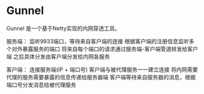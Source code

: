 # Gunnel

Gunnel 是一个基于Netty实现的内网穿透工具。

服务端：
监听9933端口，等待来自客户端的连接
根据客户端的注册信息监听多个对外暴露服务的端口
将来自每个端口的请求通过服务端-客户端管道转发给客户端
之后具体分发由客户端分发给内网各服务

客户端：
连接服务端(IP + 端口号)
客户端与被代理服务一一建立连接
将内网需要代理的服务需要暴露的信息传递给服务器端
客户端等待来自服务器的消息，根据端口号分发消息给被代理服务